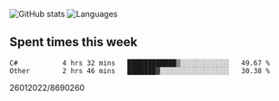 ![GitHub stats](https://github-readme-stats.vercel.app/api?username=emipa606&theme=github_dark&show_icons=true) 
![Languages](https://github-readme-stats.vercel.app/api/top-langs/?username=emipa606&theme=github_dark&layout=compact)

## Spent times this week
<!--START_SECTION:waka-->

```text
C#           4 hrs 32 mins   ████████████▒░░░░░░░░░░░░   49.67 %
Other        2 hrs 46 mins   ███████▓░░░░░░░░░░░░░░░░░   30.38 %
```

<!--END_SECTION:waka-->


26012022/8690260
